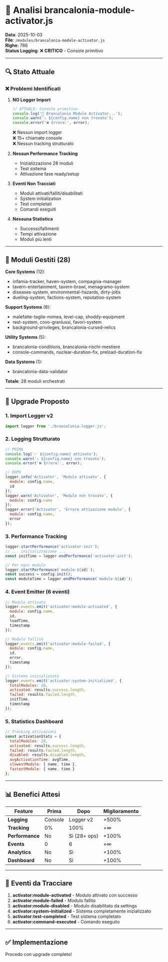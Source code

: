 # 🚀 Analisi brancalonia-module-activator.js

**Data**: 2025-10-03  
**File**: `/modules/brancalonia-module-activator.js`  
**Righe**: 786  
**Status Logging**: ❌ **CRITICO** - Console primitivo

---

## 🔍 Stato Attuale

### ❌ Problemi Identificati

1. **NO Logger Import**
   ```javascript
   // ATTUALE: Console primitivo
   console.log('🚀 Brancalonia Module Activator...');
   console.warn('⚠️ ${config.name} non trovato');
   console.error('❌ Errore:', error);
   ```
   ❌ Nessun import logger  
   ❌ 15+ chiamate console  
   ❌ Nessun tracking strutturato

2. **Nessun Performance Tracking**
   - Inizializzazione 28 moduli
   - Test sistema
   - Attivazione fase ready/setup

3. **Eventi Non Tracciati**
   - Moduli attivati/falliti/disabilitati
   - System initialization
   - Test completati
   - Comandi eseguiti

4. **Nessuna Statistica**
   - Successi/fallimenti
   - Tempi attivazione
   - Moduli più lenti

---

## 🎯 Moduli Gestiti (28)

**Core Systems** (12):
- infamia-tracker, haven-system, compagnia-manager
- tavern-entertainment, tavern-brawl, menagramo-system
- diseases-system, environmental-hazards, dirty-jobs
- dueling-system, factions-system, reputation-system

**Support Systems** (8):
- malefatte-taglie-nomea, level-cap, shoddy-equipment
- rest-system, covo-granlussi, favori-system
- background-privileges, brancalonia-cursed-relics

**Utility Systems** (5):
- brancalonia-conditions, brancalonia-rischi-mestiere
- console-commands, nuclear-duration-fix, preload-duration-fix

**Data Systems** (1):
- brancalonia-data-validator

**Totale**: 28 moduli orchestrati

---

## 🚀 Upgrade Proposto

### 1. Import Logger v2
```javascript
import logger from './brancalonia-logger.js';
```

### 2. Logging Strutturato
```javascript
// PRIMA
console.log('✅ ${config.name} attivato');
console.warn('⚠️ ${config.name} non trovato');
console.error('❌ Errore:', error);

// DOPO
logger.info('Activator', 'Modulo attivato', { 
  module: config.name, 
  id 
});
logger.warn('Activator', 'Modulo non trovato', { 
  module: config.name 
});
logger.error('Activator', 'Errore attivazione modulo', { 
  module: config.name, 
  error 
});
```

### 3. Performance Tracking
```javascript
logger.startPerformance('activator-init');
// ... inizializzazione ...
const initTime = logger.endPerformance('activator-init');

// Per ogni modulo
logger.startPerformance(`module-${id}`);
const success = config.init();
const moduleTime = logger.endPerformance(`module-${id}`);
```

### 4. Event Emitter (6 eventi)
```javascript
// Modulo attivato
logger.events.emit('activator:module-activated', {
  module: config.name,
  id,
  loadTime,
  timestamp
});

// Modulo fallito
logger.events.emit('activator:module-failed', {
  module: config.name,
  id,
  error,
  timestamp
});

// Sistema inizializzato
logger.events.emit('activator:system-initialized', {
  totalModules: 28,
  activated: results.success.length,
  failed: results.failed.length,
  initTime,
  timestamp
});
```

### 5. Statistics Dashboard
```javascript
// Tracking attivazioni
const activationStats = {
  totalModules: 28,
  activated: results.success.length,
  failed: results.failed.length,
  disabled: results.disabled.length,
  avgActivationTime: avgTime,
  slowestModule: { name, time },
  fastestModule: { name, time }
};
```

---

## 📊 Benefici Attesi

| Feature | Prima | Dopo | Miglioramento |
|---------|-------|------|---------------|
| **Logging** | Console | Logger v2 | +500% |
| **Tracking** | 0% | 100% | +∞ |
| **Performance** | No | Sì (28+ ops) | +100% |
| **Events** | 0 | 6 | +∞ |
| **Analytics** | No | Sì | +100% |
| **Dashboard** | No | Sì | +100% |

---

## 🎯 Eventi da Tracciare

1. **activator:module-activated** - Modulo attivato con successo
2. **activator:module-failed** - Modulo fallito
3. **activator:module-disabled** - Modulo disabilitato da settings
4. **activator:system-initialized** - Sistema completamente inizializzato
5. **activator:test-completed** - Test sistema completato
6. **activator:command-executed** - Comando eseguito

---

## ✅ Implementazione

Procedo con upgrade completo!


